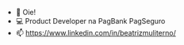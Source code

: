 - 👋 Oie!   
- 💻 Product Developer na PagBank PagSeguro
- 📫 https://www.linkedin.com/in/beatrizmuliterno/

<!---
bmuliterno/bmuliterno is a ✨ special ✨ repository because its `README.md` (this file) appears on your GitHub profile.
You can click the Preview link to take a look at your changes.
--->
